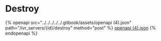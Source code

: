 # Destroy

{% openapi src="../../../../../.gitbook/assets/openapi (4).json" path="/ivr_servers/{id}/destroy" method="post" %}
[openapi (4).json](<../../../../../.gitbook/assets/openapi (4).json>)
{% endopenapi %}
